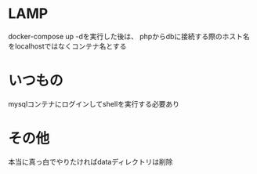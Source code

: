 # LAMP #
docker-compose up -dを実行した後は、
phpからdbに接続する際のホスト名をlocalhostではなくコンテナ名とする


# いつもの #
mysqlコンテナにログインしてshellを実行する必要あり

# その他 #
本当に真っ白でやりたければdataディレクトリは削除
